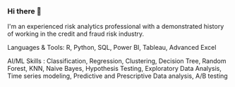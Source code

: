 ### Hi there 👋 


I'm an experienced risk analytics professional with a demonstrated history of working in the credit and fraud risk industry. 

Languages & Tools:
R, Python, SQL, Power BI, Tableau, Advanced Excel

AI/ML Skills : 
Classification, Regression, Clustering, Decision Tree, Random Forest, KNN, Naive Bayes, Hypothesis Testing, 
Exploratory Data Analysis, Time series modeling, Predictive and Prescriptive Data analysis, A/B testing



<!--
**vidishakalidindi/vidishakalidindi** is a ✨ _special_ ✨ repository because its `README.md` (this file) appears on your GitHub profile.

Here are some ideas to get you started:

- 🔭 I’m currently working on ...![maxresdefault](https://user-images.githubusercontent.com/94168098/200147879-863c7e5f-cc62-426c-b3a8-c20eaea528a1.jpg)

- 🌱 I’m currently learning ...
- 👯 I’m looking to collaborate on ...
- 🤔 I’m looking for help with ...
- 💬 Ask me about ...
- 📫 How to reach me: ...
- 😄 Pronouns: ...
- ⚡ Fun fact: ...
-->

